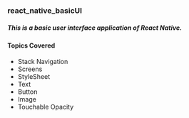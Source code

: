 ### react_native_basicUI

##### This is a basic user interface application of React Native.
#### Topics Covered
* Stack Navigation
* Screens
* StyleSheet
* Text
* Button
* Image
* Touchable Opacity
